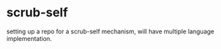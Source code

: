 # scrub-self
setting up a repo for a scrub-self mechanism, will have multiple language implementation.
